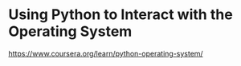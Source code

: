 # Using Python to Interact with the Operating System
https://www.coursera.org/learn/python-operating-system/
